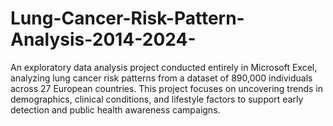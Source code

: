 # Lung-Cancer-Risk-Pattern-Analysis-2014-2024-
An exploratory data analysis project conducted entirely in Microsoft Excel, analyzing lung cancer risk patterns from a dataset of 890,000 individuals across 27 European countries. This project focuses on uncovering trends in demographics, clinical conditions, and lifestyle factors to support early detection and public health awareness campaigns.
